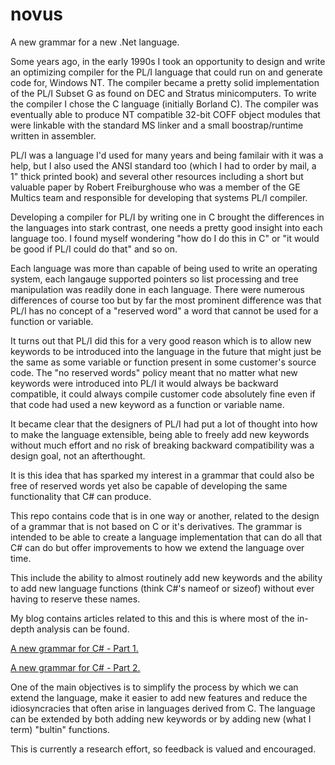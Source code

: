 # novus
A new grammar for a new .Net language.

Some years ago, in the early 1990s I took an opportunity to design and write an optimizing compiler for the PL/I language that could run on and generate code for, Windows NT. The compiler became a pretty solid implementation of the PL/I Subset G as found on DEC and Stratus minicomputers. To write the compiler I chose the C language (initially Borland C). The compiler was eventually able to produce NT compatible 32-bit COFF object modules that were linkable with the standard MS linker and a small boostrap/runtime written in assembler.

PL/I was a language I'd used for many years and being familair with it was a help, but I also used the ANSI standard too (which I had to order by mail, a 1" thick printed book) and several other resources including a short but valuable paper by Robert Freiburghouse who was a member of the GE Multics team and responsible for developing that systems PL/I compiler.

Developing a compiler for PL/I by writing one in C brought the differences in the languages into stark contrast, one needs a pretty good insight into each language too. I found myself wondering "how do I do this in C" or "it would be good if PL/I could do that" and so on.

Each language was more than capable of being used to write an operating system, each langauge supported pointers so list processing and tree manipulation was readily done in each language. There were numerous differences of course too but by far the most prominent difference was that PL/I has no concept of a "reserved word" a word that cannot be used for a function or variable.

It turns out that PL/I did this for a very good reason which is to allow new keywords to be introduced into the language in the future that might just be the same as some variable or function present in some customer's source code. The "no reserved words" policy meant that no matter what new keywords were introduced into PL/I it would always be backward compatible, it could always compile customer code absolutely fine even if that code had used a new keyword as a function or variable name.

It became clear that the designers of PL/I had put a lot of thought into how to make the language extensible, being able to freely add new keywords without much effort and no risk of breaking backward compatibility was a design goal, not an afterthought.

It is this idea that has sparked my interest in a grammar that could also be free of reserved words yet also be capable of developing the same functionality that C# can produce.

This repo contains code that is in one way or another, related to the design of a grammar that is not based on C or it's derivatives. The grammar is intended to be able to create a language implementation that can do all that C# can do but offer improvements to how we extend the language over time.

This include the ability to almost routinely add new keywords and the ability to add new language functions (think C#'s nameof or sizeof) without ever having to reserve these names. 

My blog contains articles related to this and this is where most of the in-depth analysis can be found.

[A new grammar for C# - Part 1.](https://korporalkernel.wordpress.com/2021/10/19/a-new-grammar-for-c/)

[A new grammar for C# - Part 2.](https://korporalkernel.wordpress.com/2021/10/31/taking-stock/)

One of the main objectives is to simplify the process by which we can extend the language, make it easier to add new features and reduce the idiosyncracies that often arise in languages derived from C. The language can be extended by both adding new keywords or by adding new (what I term) "bultin" functions.

This is currently a research effort, so feedback is valued and encouraged.


